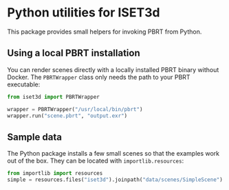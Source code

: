 # Python utilities for ISET3d

This package provides small helpers for invoking PBRT from Python.

## Using a local PBRT installation

You can render scenes directly with a locally installed PBRT binary without
Docker.  The `PBRTWrapper` class only needs the path to your PBRT executable:

```python
from iset3d import PBRTWrapper

wrapper = PBRTWrapper("/usr/local/bin/pbrt")
wrapper.run("scene.pbrt", "output.exr")
```

## Sample data

The Python package installs a few small scenes so that the examples work
out of the box.  They can be located with ``importlib.resources``:

```python
from importlib import resources
simple = resources.files("iset3d").joinpath("data/scenes/SimpleScene")
``` 

